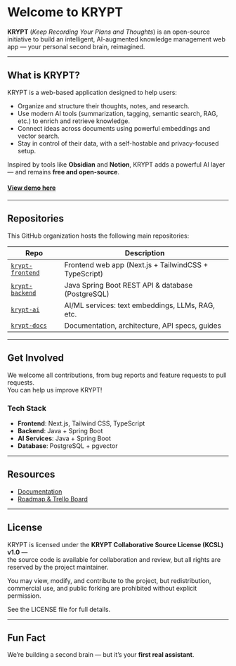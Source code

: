 # Welcome to KRYPT

**KRYPT** (*Keep Recording Your Plans and Thoughts*) is an open-source initiative to build an intelligent, AI-augmented knowledge management web app — your personal second brain, reimagined.

---

## What is KRYPT?

KRYPT is a web-based application designed to help users:
- Organize and structure their thoughts, notes, and research.
- Use modern AI tools (summarization, tagging, semantic search, RAG, etc.) to enrich and retrieve knowledge.
- Connect ideas across documents using powerful embeddings and vector search.
- Stay in control of their data, with a self-hostable and privacy-focused setup.

Inspired by tools like **Obsidian** and **Notion**, KRYPT adds a powerful AI layer — and remains **free and open-source**.

#### [View demo here](https://krypt.vercel.app/)

---

## Repositories

This GitHub organization hosts the following main repositories:

| Repo                  | Description                                      |
|-----------------------|--------------------------------------------------|
| [`krypt-frontend`](https://github.com/krypt-org/krypt-frontend) | Frontend web app (Next.js + TailwindCSS + TypeScript) |
| [`krypt-backend`](https://github.com/krypt-org/krypt-backend)  | Java Spring Boot REST API & database (PostgreSQL)     |
| [`krypt-ai`](https://github.com/krypt-org/krypt-ai)       | AI/ML services: text embeddings, LLMs, RAG, etc.      |
| [`krypt-docs`](https://github.com/krypt-org/krypt-docs)     | Documentation, architecture, API specs, guides        |

---

## Get Involved

We welcome all contributions, from bug reports and feature requests to pull requests.  
You can help us improve KRYPT!

### Tech Stack
- **Frontend**: Next.js, Tailwind CSS, TypeScript
- **Backend**: Java + Spring Boot
- **AI Services**: Java + Spring Boot
- **Database**: PostgreSQL + pgvector

---

## Resources

- [Documentation](https://github.com/krypt-org/krypt-docs)
- [Roadmap & Trello Board](https://trello.com/invite/b/6884cb57f6273011c180fd73/ATTIa4f800322564d051733ae5a4b8c95b941E14D1F1/krypt)

---

## License

KRYPT is licensed under the **KRYPT Collaborative Source License (KCSL) v1.0** —  
the source code is available for collaboration and review, but all rights are reserved by the project maintainer.  

You may view, modify, and contribute to the project, but redistribution, commercial use, and public forking are prohibited without explicit permission.  

See the LICENSE file for full details.

---

## Fun Fact

We’re building a second brain — but it’s your **first real assistant**.
